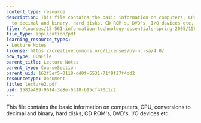 ```yaml
---
content_type: resource
description: This file contains the basic information on computers, CPU, conversions
  to decimal and binary, hard disks, CD ROM's, DVD's, I/O devices etc.
file: /courses/15-561-information-technology-essentials-spring-2005/1583a48996143e8e6318b15cf470c1c2_lecture2.pdf
file_type: application/pdf
learning_resource_types:
- Lecture Notes
license: https://creativecommons.org/licenses/by-nc-sa/4.0/
ocw_type: OCWFile
parent_title: Lecture Notes
parent_type: CourseSection
parent_uid: 162f5ef5-0118-dd0f-5531-71f9f27f4dd2
resourcetype: Document
title: lecture2.pdf
uid: 1583a489-9614-3e8e-6318-b15cf470c1c2
---
```

This file contains the basic information on computers, CPU, conversions to decimal and binary, hard disks, CD ROM's, DVD's, I/O devices etc.